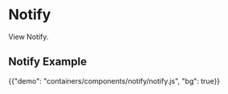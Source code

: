 # Notify

<p class="description">View Notify.</p>

## Notify Example

{{"demo": "containers/components/notify/notify.js", "bg": true}}
